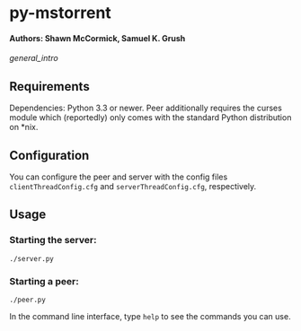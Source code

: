 # py-mstorrent

#### Authors: Shawn McCormick, Samuel K. Grush

*general_intro*


## Requirements

Dependencies: Python 3.3 or newer. Peer additionally requires the curses module
which (reportedly) only comes with the standard Python distribution on *nix.


## Configuration

You can configure the peer and server with the config files
`clientThreadConfig.cfg` and `serverThreadConfig.cfg`, respectively.


## Usage

### Starting the server:

```ShellSession
./server.py
```

### Starting a peer:

```ShellSession
./peer.py
```

In the command line interface, type `help` to see the commands you can use.
